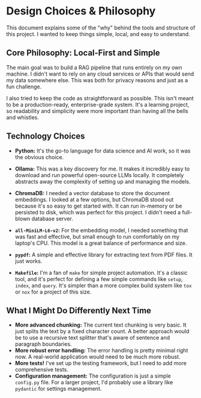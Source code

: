 # Design Choices & Philosophy

This document explains some of the "why" behind the tools and structure of this project. I wanted to keep things simple, local, and easy to understand.

## Core Philosophy: Local-First and Simple

The main goal was to build a RAG pipeline that runs entirely on my own machine. I didn't want to rely on any cloud services or APIs that would send my data somewhere else. This was both for privacy reasons and just as a fun challenge.

I also tried to keep the code as straightforward as possible. This isn't meant to be a production-ready, enterprise-grade system. It's a learning project, so readability and simplicity were more important than having all the bells and whistles.

## Technology Choices

-   **Python:** It's the go-to language for data science and AI work, so it was the obvious choice.

-   **Ollama:** This was a key discovery for me. It makes it incredibly easy to download and run powerful open-source LLMs locally. It completely abstracts away the complexity of setting up and managing the models.

-   **ChromaDB:** I needed a vector database to store the document embeddings. I looked at a few options, but ChromaDB stood out because it's so easy to get started with. It can run in-memory or be persisted to disk, which was perfect for this project. I didn't need a full-blown database server.

-   **`all-MiniLM-L6-v2`:** For the embedding model, I needed something that was fast and effective, but small enough to run comfortably on my laptop's CPU. This model is a great balance of performance and size.

-   **`pypdf`:** A simple and effective library for extracting text from PDF files. It just works.

-   **`Makefile`:** I'm a fan of `make` for simple project automation. It's a classic tool, and it's perfect for defining a few simple commands like `setup`, `index`, and `query`. It's simpler than a more complex build system like `tox` or `nox` for a project of this size.

## What I Might Do Differently Next Time

-   **More advanced chunking:** The current text chunking is very basic. It just splits the text by a fixed character count. A better approach would be to use a recursive text splitter that's aware of sentence and paragraph boundaries.
-   **More robust error handling:** The error handling is pretty minimal right now. A real-world application would need to be much more robust.
-   **More tests!** I've set up the testing framework, but I need to add more comprehensive tests.
-   **Configuration management:** The configuration is just a simple `config.py` file. For a larger project, I'd probably use a library like `pydantic` for settings management.
